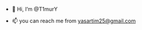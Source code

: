 - 👋 Hi, I’m @T1murY

- 📫 you can reach me from yasartim25@gmail.com

<!---
T1murY/T1murY is a ✨ special ✨ repository because its `README.md` (this file) appears on your GitHub profile.
You can click the Preview link to take a look at your changes.
--->
